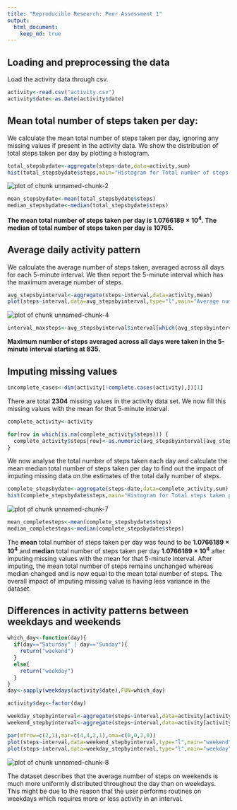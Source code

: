 ```yaml
---
title: "Reproducible Research: Peer Assessment 1"
output: 
  html_document:
    keep_md: true
---
```



## Loading and preprocessing the data
Load the activity data through csv.


```r
activity<-read.csv("activity.csv")
activity$date<-as.Date(activity$date)
```

## Mean total number of steps taken per day:
We calculate the mean total number of steps taken per day, ignoring any missing values if present in the activity data. We show the distribution of total steps taken per day by plotting a histogram.


```r
total_stepsbydate<-aggregate(steps~date,data=activity,sum)
hist(total_stepsbydate$steps,main="Histogram for Total number of steps taken per day",xlab="Total steps taken per day")
```

![plot of chunk unnamed-chunk-2](figure/unnamed-chunk-2-1.png) 

```r
mean_stepsbydate<-mean(total_stepsbydate$steps)
median_stepsbydate<-median(total_stepsbydate$steps)
```
**The mean total number of steps taken per day is 1.0766189 &times; 10<sup>4</sup>.  The median of total number of steps taken per day is 10765.**

## Average daily activity pattern
We calculate the average number of steps taken, averaged across all days for each 5-minute interval. We then report the 5-minute interval which has the maximum average number of steps.


```r
avg_stepsbyinterval<-aggregate(steps~interval,data=activity,mean)
plot(steps~interval,data=avg_stepsbyinterval,type="l",main="Average number of steps taken",xlab="5-minute interval",ylab="Avg. number of steps averaged across all days")
```

![plot of chunk unnamed-chunk-4](figure/unnamed-chunk-4-1.png) 

```r
interval_maxsteps<-avg_stepsbyinterval$interval[which(avg_stepsbyinterval$steps==max(avg_stepsbyinterval$steps))]
```

**Maximum number of steps averaged across all days were taken in the 5-minute interval starting at 835.**

## Imputing missing values

```r
incomplete_cases<-dim(activity[!complete.cases(activity),])[1]
```
There are total **2304** missing values in the activity data set. We now fill this missing values with the mean for that 5-minute interval.


```r
complete_activity<-activity

for(row in which(is.na(complete_activity$steps))) {
  complete_activity$steps[row]<-as.numeric(avg_stepsbyinterval[avg_stepsbyinterval$interval == complete_activity$interval[row],]["steps"])
}
```

We now analyse the total number of steps taken each day and calculate the mean median total number of steps taken per day to find out the impact of imputing missing data on the estimates of the total daily number of steps.


```r
complete_stepsbydate<-aggregate(steps~date,data=complete_activity,sum)
hist(complete_stepsbydate$steps,main="Histogram for Total steps taken per day(imputed)",xlab="Total steps taken per day")
```

![plot of chunk unnamed-chunk-7](figure/unnamed-chunk-7-1.png) 

```r
mean_completesteps<-mean(complete_stepsbydate$steps)
median_completesteps<-median(complete_stepsbydate$steps)
```

The **mean** total number of steps taken per day was found to be **1.0766189 &times; 10<sup>4</sup>** and **median** total number of steps taken per day **1.0766189 &times; 10<sup>4</sup>** after imputing missing values with the mean for that 5-minute interval.  After imputing, the mean total number of steps remains unchanged whereas median changed and is now equal to the mean total number of steps. The overall impact of imputing missing value is having less variance in the dataset.

## Differences in activity patterns between weekdays and weekends


```r
which_day<-function(day){
  if(day=="Saturday" | day=="Sunday"){
    return("weekend")
  }
  else{
    return("weekday")
  }
}
day<-sapply(weekdays(activity$date),FUN=which_day)

activity$day<-factor(day)

weekday_stepbyinterval<-aggregate(steps~interval,data=activity[activity$day=="weekday",],mean)
weekend_stepbyinterval<-aggregate(steps~interval,data=activity[activity$day=="weekend",],mean)

par(mfrow=c(2,1),mar=c(4,4,2,1),oma=c(0,0,2,0))
plot(steps~interval,data=weekend_stepbyinterval,type="l",main="weekend",xlab="",ylab="Number of steps",col="blue",xaxt="n")
plot(steps~interval,data=weekday_stepbyinterval,type="l",main="weekday",xlab="Interval",ylab="Number of steps",col="blue")
```

![plot of chunk unnamed-chunk-8](figure/unnamed-chunk-8-1.png) 

The dataset describes that the average number of steps on weekends is much more uniformly distributed throughout the day than on weekdays. This might be due to the reason that the user performs routines on weekdays which requires more or less activity in an interval.
